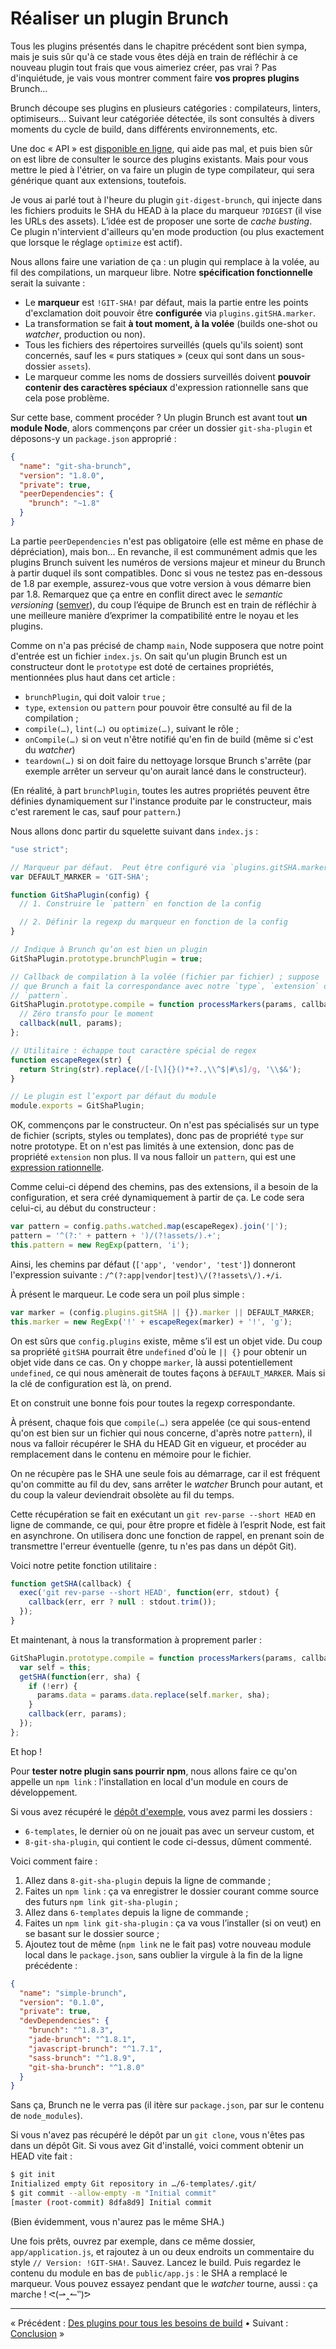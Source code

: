 # Réaliser un plugin Brunch

Tous les plugins présentés dans le chapitre précédent sont bien sympa, mais je suis sûr qu'à ce stade vous êtes déjà en train de réfléchir à ce nouveau plugin tout frais que vous aimeriez créer, pas vrai ?  Pas d'inquiétude, je vais vous montrer comment faire **vos propres plugins** Brunch…

Brunch découpe ses plugins en plusieurs catégories : compilateurs, linters, optimiseurs…  Suivant leur catégoriée détectée, ils sont consultés à divers moments du cycle de build, dans différents environnements, etc.

Une doc « API » est [disponible en ligne](https://github.com/brunch/brunch/blob/stable/docs/plugins.md), qui aide pas mal, et puis bien sûr on est libre de consulter le source des plugins existants.  Mais pour vous mettre le pied à l'étrier, on va faire un plugin de type compilateur, qui sera générique quant aux extensions, toutefois.

Je vous ai parlé tout à l'heure du plugin `git-digest-brunch`, qui injecte dans les fichiers produits le SHA du HEAD à la place du marqueur `?DIGEST` (il vise les URLs des assets).  L’idée est de proposer une sorte de *cache busting*.  Ce plugin n'intervient d'ailleurs qu'en mode production (ou plus exactement que lorsque le réglage `optimize` est actif).

Nous allons faire une variation de ça : un plugin qui remplace à la volée, au fil des compilations, un marqueur libre.  Notre **spécification fonctionnelle** serait la suivante :

  * Le **marqueur** est `!GIT-SHA!` par défaut, mais la partie entre les points d'exclamation doit pouvoir être **configurée** via `plugins.gitSHA.marker`.
  * La transformation se fait **à tout moment, à la volée** (builds one-shot ou *watcher*, production ou non).
  * Tous les fichiers des répertoires surveillés (quels qu'ils soient) sont concernés, sauf les « purs statiques » (ceux qui sont dans un sous-dossier `assets`).
  * Le marqueur comme les noms de dossiers surveillés doivent **pouvoir contenir des caractères spéciaux** d'expression rationnelle sans que cela pose problème.

Sur cette base, comment procéder ?  Un plugin Brunch est avant tout **un module Node**, alors commençons par créer un dossier `git-sha-plugin` et déposons-y un `package.json` approprié :

```json
{
  "name": "git-sha-brunch",
  "version": "1.8.0",
  "private": true,
  "peerDependencies": {
    "brunch": "~1.8"
  }
}
```

La partie `peerDependencies` n'est pas obligatoire (elle est même en phase de dépréciation), mais bon…  En revanche, il est communément admis que les plugins Brunch suivent les numéros de versions majeur et mineur du Brunch à partir duquel ils sont compatibles.  Donc si vous ne testez pas en-dessous de 1.8 par exemple, assurez-vous que votre version à vous démarre bien par 1.8.  Remarquez que ça entre en conflit direct avec le *semantic versioning* ([semver](http://semver.org/lang/fr/)), du coup l’équipe de Brunch est en train de réfléchir à une meilleure manière d’exprimer la compatibilité entre le noyau et les plugins.

Comme on n'a pas précisé de champ `main`, Node supposera que notre point d'entrée est un fichier `index.js`.  On sait qu'un plugin Brunch est un constructeur dont le `prototype` est doté de certaines propriétés, mentionnées plus haut dans cet article :

  * `brunchPlugin`, qui doit valoir `true` ;
  * `type`, `extension` ou `pattern` pour pouvoir être consulté au fil de la compilation ;
  * `compile(…)`, `lint(…)` ou `optimize(…)`, suivant le rôle ;
  * `onCompile(…)` si on veut n'être notifié qu'en fin de build (même si c'est du *watcher*)
  * `teardown(…)` si on doit faire du nettoyage lorsque Brunch s'arrête (par exemple arrêter un serveur qu'on aurait lancé dans le constructeur).

(En réalité, à part `brunchPlugin`, toutes les autres propriétés peuvent être définies dynamiquement sur l'instance produite par le constructeur, mais c'est rarement le cas, sauf pour `pattern`.)

Nous allons donc partir du squelette suivant dans `index.js` :

```javascript
"use strict";

// Marqueur par défaut.  Peut être configuré via `plugins.gitSHA.marker`.
var DEFAULT_MARKER = 'GIT-SHA';

function GitShaPlugin(config) {
  // 1. Construire le `pattern` en fonction de la config

  // 2. Définir la regexp du marqueur en fonction de la config
}

// Indique à Brunch qu’on est bien un plugin
GitShaPlugin.prototype.brunchPlugin = true;

// Callback de compilation à la volée (fichier par fichier) ; suppose
// que Brunch a fait la correspondance avec notre `type`, `extension` ou
// `pattern`.
GitShaPlugin.prototype.compile = function processMarkers(params, callback) {
  // Zéro transfo pour le moment
  callback(null, params);
};

// Utilitaire : échappe tout caractère spécial de regex
function escapeRegex(str) {
  return String(str).replace(/[-[\]{}()*+?.,\\^$|#\s]/g, '\\$&');
}

// Le plugin est l’export par défaut du module
module.exports = GitShaPlugin;
```

OK, commençons par le constructeur.  On n'est pas spécialisés sur un type de fichier (scripts, styles ou templates), donc pas de propriété `type` sur notre prototype.  Et on n'est pas limités à une extension, donc pas de propriété `extension` non plus.  Il va nous falloir un `pattern`, qui est une [expression rationnelle](http://www.js-attitude.fr/2012/08/13/enfin-maitriser-les-expressions-rationnelles/).

Comme celui-ci dépend des chemins, pas des extensions, il a besoin de la configuration, et sera créé dynamiquement à partir de ça.  Le code sera celui-ci, au début du constructeur :

```javascript
var pattern = config.paths.watched.map(escapeRegex).join('|');
pattern = '^(?:' + pattern + ')/(?!assets/).+';
this.pattern = new RegExp(pattern, 'i');
```

Ainsi, les chemins par défaut (`['app', 'vendor', 'test']`) donneront l'expression suivante : `/^(?:app|vendor|test)\/(?!assets\/).+/i`.

À présent le marqueur.  Le code sera un poil plus simple :

```javascript
var marker = (config.plugins.gitSHA || {}).marker || DEFAULT_MARKER;
this.marker = new RegExp('!' + escapeRegex(marker) + '!', 'g');
```

On est sûrs que `config.plugins` existe, même s’il est un objet vide.  Du coup sa propriété `gitSHA` pourrait être `undefined` d'où le `|| {}` pour obtenir un objet vide dans ce cas.  On y choppe `marker`, là aussi potentiellement `undefined`, ce qui nous amènerait de toutes façons à `DEFAULT_MARKER`.  Mais si la clé de configuration est là, on prend.

Et on construit une bonne fois pour toutes la regexp correspondante.

À présent, chaque fois que `compile(…)` sera appelée (ce qui sous-entend qu'on est bien sur un fichier qui nous concerne, d'après notre `pattern`), il nous va falloir récupérer le SHA du HEAD Git en vigueur, et procéder au remplacement dans le contenu en mémoire pour le fichier.

On ne récupère pas le SHA une seule fois au démarrage, car il est fréquent qu'on committe au fil du dev, sans arrêter le *watcher* Brunch pour autant, et du coup la valeur deviendrait obsolète au fil du temps.

Cette récupération se fait en exécutant un `git rev-parse --short HEAD` en ligne de commande, ce qui, pour être propre et fidèle à l’esprit Node, est fait en asynchrone.  On utilisera donc une fonction de rappel, en prenant soin de transmettre l'erreur éventuelle (genre, tu n'es pas dans un dépôt Git).

Voici notre petite fonction utilitaire :

```javascript
function getSHA(callback) {
  exec('git rev-parse --short HEAD', function(err, stdout) {
    callback(err, err ? null : stdout.trim());
  });
}
```

Et maintenant, à nous la transformation à proprement parler :

```javascript
GitShaPlugin.prototype.compile = function processMarkers(params, callback) {
  var self = this;
  getSHA(function(err, sha) {
    if (!err) {
      params.data = params.data.replace(self.marker, sha);
    }
    callback(err, params);
  });
};
```

Et hop !

Pour **tester notre plugin sans pourrir npm**, nous allons faire ce qu'on appelle un `npm link` : l'installation en local d'un module en cours de développement.

Si vous avez récupéré le [dépôt d'exemple](https://github.com/brunch/brunch-guide-demos), vous avez parmi les dossiers :

  * `6-templates`, le dernier où on ne jouait pas avec un serveur custom, et
  * `8-git-sha-plugin`, qui contient le code ci-dessus, dûment commenté.

Voici comment faire :

  1. Allez dans `8-git-sha-plugin` depuis la ligne de commande ;
  2. Faites un `npm link` : ça va enregistrer le dossier courant comme source des futurs `npm link git-sha-plugin` ;
  3. Allez dans `6-templates` depuis la ligne de commande ;
  4. Faites un `npm link git-sha-plugin` : ça va vous l’installer (si on veut) en se basant sur le dossier source ;
  5. Ajoutez tout de même (`npm link` ne le fait pas) votre nouveau module local dans le `package.json`, sans oublier la virgule à la fin de la ligne précédente :

```json
{
  "name": "simple-brunch",
  "version": "0.1.0",
  "private": true,
  "devDependencies": {
    "brunch": "^1.8.3",
    "jade-brunch": "^1.8.1",
    "javascript-brunch": "^1.7.1",
    "sass-brunch": "^1.8.9",
    "git-sha-brunch": "^1.8.0"
  }
}
```

Sans ça, Brunch ne le verra pas (il itère sur `package.json`, par sur le contenu de `node_modules`).

Si vous n'avez pas récupéré le dépôt par un `git clone`, vous n'êtes pas dans un dépôt Git.  Si vous avez Git d'installé, voici comment obtenir un HEAD vite fait :

```sh
$ git init
Initialized empty Git repository in …/6-templates/.git/
$ git commit --allow-empty -m "Initial commit"
[master (root-commit) 8dfa8d9] Initial commit
```

(Bien évidemment, vous n'aurez pas le même SHA.)

Une fois prêts, ouvrez par exemple, dans ce même dossier, `app/application.js`, et rajoutez à un ou deux endroits un commentaire du style `// Version: !GIT-SHA!`.  Sauvez.  Lancez le build.  Puis regardez le contenu du module en bas de `public/app.js` : le SHA a remplacé le marqueur.  Vous pouvez essayez pendant que le *watcher* tourne, aussi : ça marche ! ᕙ(⇀‸↼‶)ᕗ

----

« Précédent : [Des plugins pour tous les besoins de build](chapter11-plugins.md) • Suivant : [Conclusion](chapter13-conclusion.md) »
